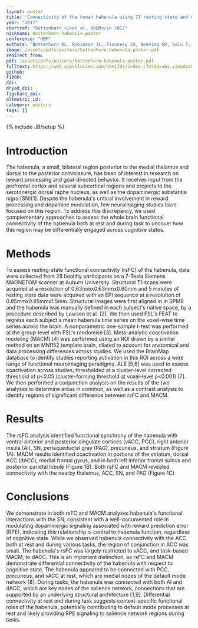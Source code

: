 ```yaml
---
layout: poster
title: "Connectivity of the human habenula using 7T resting state and meta-analytic coactivation modeling"
year: "2017"
shortref: "Bottenhorn <i>et al. OHBM</i> 2017"
nickname: bottenhorn-habenula-poster
conference: "HBM"
authors: "Bottenhorn KL, Robinson JL, Flannery JS, Boeving ER, Salo T, Riedel MC, Eickhoff SB, Yanes JA, Sutherland MT, Laird AR"
image: /assets/pdfs/posters/bottenhorn-habenula-poster.pdf
redirect_from:
pdf: /assets/pdfs/posters/bottenhorn-habenula-poster.pdf
fulltext: https://ww5.aievolution.com/hbm1701/index.cfm?do=abs.viewAbs&abs=4059
github:
f1000:
doi:
dryad_doi:
figshare_doi:
altmetric_id:
category: posters
tags: []
---
```

{% include JB/setup %}

# Introduction

The habenula, a small, bilateral region posterior to the medial thalamus and dorsal to the posterior commissure, has been of interest in research on reward processing and goal-directed behavior. It receives input from the prefrontal cortex and several subcortical regions and projects to the serotonergic dorsal raphe nucleus, as well as the dopaminergic substantia nigra (SN)[1]. Despite the habenula's critical involvement in reward processing and dopamine modulation, few neuroimaging studies have focused on this region. To address this discrepancy, we used complementary approaches to assess the whole brain functional connectivity of the habenula both at rest and during task to uncover how this region may be differentially engaged across cognitive states.

# Methods

To assess resting-state functional connectivity (rsFC) of the habenula, data were collected from 28 healthy participants on a 7-Tesla Siemens MAGNETOM scanner at Auburn University. Structural T1 scans were acquired at a resolution of 0.63mmx0.63mmx0.60mm and 5 minutes of resting state data were acquired with an EPI sequence at a resolution of 0.85mmx0.85mmx1.5mm. Structural images were first aligned in in SPM8 and the habenula was manually defined in each subject's native space, by a procedure described by Lawson et al. [2]. We then used FSL's FEAT to regress each subject's mean habenula time series on the voxel-wise time series across the brain. A nonparametric one-sample t-test was performed at the group-level with FSL's randomise [3].
Meta-analytic coactivation modeling (MACM) [4] was performed using an ROI drawn by a similar method on an MNI152 template brain, dilated to account for anatomical and data processing differences across studies. We used the BrainMap database to identify studies reporting activation in this ROI across a wide range of functional neuroimaging paradigms. ALE [5,6] was used to assess coactivation across studies, thresholded at a cluster-level corrected threshold of p<0.05 (cluster-forming threshold at voxel-level p<0.001) [7]. We then performed a conjunction analysis on the results of the two analyses to determine areas in common, as well as a contrast analysis to identify regions of significant difference between rsFC and MACM.

# Results

The rsFC analysis identified functional synchrony of the habenula with ventral anterior and posterior cingulate cortices (vACC, PCC), right anterior insula (AI), SN, periaqueductal gray (PAG), precuneus, and striatum (Figure 1A). MACM results identified coactivation in portions of the striatum, dorsal ACC (dACC), medial frontal gyrus, and in both left inferior frontal sulcus and posterior parietal lobule (Figure 1B). Both rsFC and MACM revealed connectivity with the nearby thalamus, ACC, SN, and PAG (Figure 1C).

# Conclusions

We demonstrate in both rsFC and MACM analyses habenula's functional interactions with the SN, consistent with a well-documented role in modulating dopaminergic signaling associated with reward prediction error (RPE), indicating this relationship is central to habenula function, regardless of cognitive state. While we observed habenula connectivity with the ACC both at rest and during various tasks, the region of conjunction in ACC was small. The habenula's rsFC was largely restricted to vACC, and task-based MACM, to dACC. This is an important distinction, as rsFC and MACM demonstrate differential connectivity of the habenula with respect to cognitive state. The habenula appeared to be connected with PCC, precuneus, and vACC at rest, which are medial nodes of the default mode network [8]. During tasks, the habenula was connected with both AI and dACC, which are key nodes of the salience network, connections that are supported by an underlying structural architecture [1,9]. Differential connectivity at rest and during task suggests context-specific functional roles of the habenula, potentially contributing to default mode processes at rest and likely providing RPE signaling to salience network regions during tasks.

